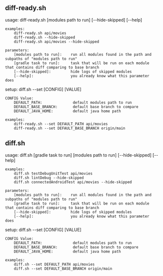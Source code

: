 ## diff-ready.sh

usage:
    diff-ready.sh [modules path to run] [--hide-skipped] [--help]

    examples:
        diff-ready.sh api/movies
        diff-ready.sh --hide-skipped
        diff-ready.sh api/movies --hide-skipped

    parameters:
        [modules path to run]:    run all modules found in the path and subpaths of "modules path to run"
        [gradle task to run]:     task that will be run on each module that contains diff comparing to base branch
        [--hide-skipped]:         hide logs of skipped modules
        [--help]:                 you already know what this parameter does

setup:
    diff.sh --set [CONFIG] [VALUE]

    CONFIG Value:
        DEFAULT_PATH:              default modules path to run
        DEFAULT_BASE_BRANCH:       default base branch to compare
        DEFAULT_JAVA_HOME:         default java home path

    examples:
        diff-ready.sh --set DEFAULT_PATH api/movies
        diff-ready.sh --set DEFAULT_BASE_BRANCH origin/main

## diff.sh

usage:
    diff.sh [gradle task to run] [modules path to run] [--hide-skipped] [--help]

    examples:
        diff.sh testDebugUnitTest api/movies
        diff.sh lintDebug --hide-skipped
        diff.sh connectedAndroidTest api/movies --hide-skipped

    parameters:
        [modules path to run]:    run all modules found in the path and subpaths of "modules path to run"
        [gradle task to run]:     task that will be run on each module that contains diff comparing to base branch
        [--hide-skipped]:         hide logs of skipped modules
        [--help]:                 you already know what this parameter does

setup:
    diff.sh --set [CONFIG] [VALUE]

    CONFIG Value:
        DEFAULT_PATH:              default modules path to run
        DEFAULT_BASE_BRANCH:       default base branch to compare
        DEFAULT_JAVA_HOME:         default java home path

    examples:
        diff.sh --set DEFAULT_PATH api/movies
        diff.sh --set DEFAULT_BASE_BRANCH origin/main
